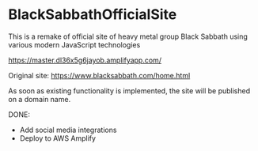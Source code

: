 # BlackSabbathOfficialSite
This is a remake of official site of heavy metal group Black Sabbath using various modern JavaScript technologies

https://master.dl36x5g6jayob.amplifyapp.com/

Original site: 
https://www.blacksabbath.com/home.html


As soon as existing functionality is implemented, the site will be published on a domain name.

DONE:
- Add social media integrations
- Deploy to AWS Amplify


